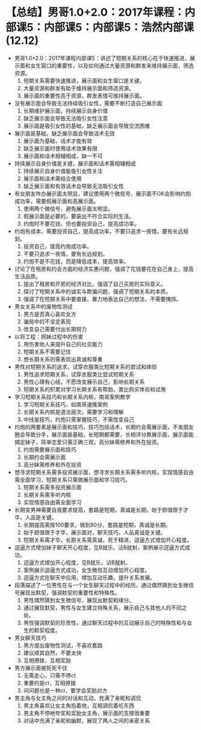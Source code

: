 # 【总结】男哥1.0+2.0：2017年课程：内部课5：内部课5：内部课5：浩然内部课(12.12)

-   男哥1.0+2.0：2017年课程内部课5：讲述了短期关系的核心在于快速推进，展示面和女生窗口的重要性，以及如何通过大量资源和群发来维持展示面，筛选资源。
    1.  短期关系需要快速推进，展示面和女生窗口是关键。
    2.  大量资源和群发有助于维持展示面和筛选资源。
    3.  展示面的重要性高于资源，群发表情可维持展示面。
-   没有展示面会导致无法持续吸引女性，需要不断打造自己展示面
    1.  长期维护展示面，持续展示自身价值
    2.  缺乏展示面会导致无法吸引女性注意
    3.  展示面是吸引女性的基础，缺乏展示面会导致交流困难
-   展示面是基础，缺乏展示面会导致话术无效
    1.  展示面为基础，话术才能有效
    2.  缺乏展示面时使用话术效果有限
    3.  展示面和话术相辅相成，缺一不可
-   持续展示自身价值是关键，展示面和话术需相辅相成
    1.  持续展示自身价值能吸引女性关注
    2.  展示面和话术需结合使用
    3.  缺乏展示面和有效话术会导致无法吸引女性
-   有女朋友咋办展示面太明显，建议使用两个微信号，展示面不OK会影响约炮成功率，需要假展示面和高展示面。
    1.  使用两个微信号，避免展示面太明显。
    2.  假展示面是必要的，要装出不符合实际的生活。
    3.  约炮时不要花钱，但也要投资自己，提高成功率。
-   约炮有成本，需要投资自己，提高成功率，不要只追求一夜情，要有长远规划。
    1.  投资自己，提高约炮成功率。
    2.  不要只追求一夜情，要有长远规划。
    3.  约炮不是不花钱，而是降低成本，提高效率。
-   讨论了在租房和约会方面的经济实惠问题，强调了花钱要花在自己身上，提高生活品质。
    1.  提出了租房和开房的经济对比，强调了自己买房的实际意义。
    2.  探讨了短期关系中的诚实与欺骗问题，强调了短期关系的本质。
    3.  强调了在短期关系中要直接、暴力地表达自己的想法，不需要掩饰。
-   男女关系中的废物性测试
    1.  男方是否真心喜欢女方
    2.  骗局中的不坚定表现
    3.  改变自己需要付出长期努力
-   以将工程：把妹过程中的伤害
    1.  用伤害他人来提升自己的社交能力
    2.  短期关系不需要记住
    3.  想长期关系则需表现出真诚和尊重
-   男性对短期关系的追求，试穿衣服类比短期关系的尝试和体验
    1.  男性追求短期关系，试穿衣服类比尝试短期关系
    2.  男性心理有心结，不愿改变展示自己，影响长期关系
    3.  短期关系的积累对学习长期关系有帮助，类比购买体验和试用
-   学习短期关系技巧和长期关系内核，南哥案例教学
    1.  学习短期关系技巧，如南哥速推案例
    2.  长期关系内核是道法层次，需要学习和理解
    3.  中线是技巧，约炮只需掌握技巧，不需改变自己
-   约炮的两要素是展示面和技巧，技巧包括话术，长期约会需展示面，不发朋友圈会导致分手，展示面是基础，长短期都需要，长相评分靠展示面，展示面能搞定妹子，简单恋爱只需正确三观，高分妹需修养和外在投资。
    1.  约炮需要展示面和技巧
    2.  长期约会需展示面
    3.  高分妹需修养和外在投资
-   想寻求短期关系需多投资展示面，想寻求长期关系需多听内核，实现情感自由需全面学习，短期关系只需做展示面和学习技巧。
    1.  短期关系需多投资展示面
    2.  长期关系需多听内核
    3.  实现情感自由需全面学习
-   长期变男神需要自我要求提高，套路是短期，真诚是长期，始于颜值限于才华，人品是关键。
    1.  长期提高需按100要求，做到80分，套路是短期，真诚是长期。
    2.  始于颜值限于才华，展示面对，聊天技巧，人品真诚是关键。
    3.  短期关系需才华，长期关系需真诚，死于精进，逗逼方式增加开心程度。
-   逗逼方式增加妹子聊天开心程度，见B就乐，沾B就射，案例展示逗逼方式成功。
    1.  逗逼方式增加开心程度，见B就乐，沾B就射。
    2.  案例展示逗逼方式成功，女生微信互动增加开心程度。
    3.  逗逼方式在聊天中应用，增加互动乐趣，提升关系发展。
-   段落描述了一位男性在与一个女生聊天过程中的经历，通过偶然猜到女生微信号展现出默契，强调默契的重要性和特殊性。
    1.  男性偶然猜到女生微信号，展现出默契和缘分。
    2.  通过展现默契，男性与女生建立特殊关系，展示自己与其他人的不同之处。
    3.  男性强调默契的珍贵性，通过聊天过程中的互动展示自己的特殊性和与女生的默契程度。
-   男女聊天技巧
    1.  男方提出废物性测试，不喜欢套路
    2.  建议顺其自然，不要太快
    3.  互相撩拨，互相奖励
-   男方展示面被死死干住
    1.  无需走心，只需不停ct
    2.  重要的是ct，互相撩拨
    3.  问问题也是一种ct，要学会奖励对方
-   男主角与女主角之间的对话和互动，充满了亲昵和调侃
    1.  男主角喜欢让女主角抱着他，互相调侃着吃东西
    2.  男主角不停地夸奖和奖励女主角，展示面的支撑很重要
    3.  对话中充满了亲昵和幽默，展现了两人之间的亲密关系
